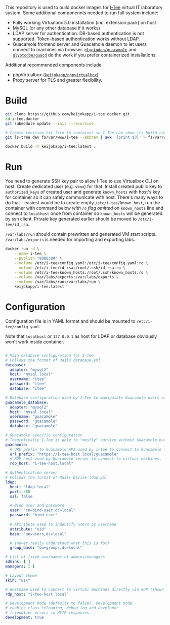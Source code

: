 This repository is used to build docker images for [I-Tee](https://github.com/magavdraakon/i-tee) virtual IT laboratory system. Some additional componennts needed to run full system include:

 * Fully working Virtualbox 5.0 installation (inc. extension pack) on host
 * MySQL (or any other database if it works)
 * LDAP server for authentication. DB-based authentication is not supported. Token-based authentication works without LDAP.
 * Guacamole frontend server and Guacamole daemon to let users connect to machines via browser. [`glyptodon/guacamole`](https://github.com/glyptodon/guacamole-docker) and [`glyptodon/guacd`](https://github.com/glyptodon/guacd-docker) do the work if you prefer containerized installations.

Additional recommended components include
 * phpVirtualbox ([`keijokapp/phpvirtualbox`](https://github.com/keijokapp/phpvirtualbox.docker))
 * Proxy server for TLS and greater flexibility.

# Build

```sh
git clone https://github.com/keijokapp/i-tee.docker.git
cd i-tee.docker
git submodule update --init --recursive

# Create revision.txt file to container so I-Tee can show its build commit without using Git. (optional)
git ls-tree dev fs/var/www/i-tee --abbrev | awk '{print $3}' > fs/var/www/i-tee/revision.txt

docker build -t keijokapp/i-tee:latest .
```

# Run

You need to generate SSH key pair to allow I-Tee to use Virtualbox CLI on host. Create dedicated user (e.g. `vbox`) for that. Install created public key to `authorized_keys` of created user and generate `known_hosts` with host's key for container so it can safely communicate with host. There's many ways to do that - easiest would be to create empty `/etc/i-tee/known_host`, run the container with command below *with `ro` flag omitted* on `known_hosts` line and connect to `localhost` once from container so `known_hosts` will be generated by ssh client. Private key generated earlier should be moved to `/etc/i-tee/id_rsa`.

`/var/labs/run` should contain prewritten and generated VM start scripts. `/var/labs/exports` is needed for importing and exporting labs.

```sh
docker run -d \
	--name i-tee \
	--publish "8080:80" \
	--volume /etc/i-tee/config.yaml:/etc/i-tee/config.yaml:ro \
	--volume /etc/i-tee/id_rsa:/root/.ssh/id_rsa:ro \
	--volume /etc/i-tee/known_hosts:/root/.ssh/known_hosts:ro \
	--volume /var/labs/exports:/var/labs/exports \
	--volume /var/labs/run:/var/labs/run \
	keijokapp/i-tee:latest
```


# Configuration

Configuration file is in YAML format and should be mounted to `/etc/i-tee/config.yaml`.

Note that `localhost` or `127.0.0.1` as host for LDAP or database obviously won't work inside container.

```yaml

# Main database configuration for I-Tee
# Follows the format of Rails database.yml
database:
  adapter: "mysql2"
  host: "mysql.local"
  username: "itee"
  password: "itee"
  database: "itee"

# Database configuration used by I-Tee to manipulate Guacamole users and connections
guacamole_database:
  adapter: "mysql2"
  host: "mysql.local"
  username: "guacamole"
  password: "guacamole"
  database: "guacamole"

# Guacamole specific configuration
# Theoretically I-Tee is able to "mostly" survive without Guacamole but it's not extensively tested.
guacamole:
  # URL prefix to Guacamole API used by i-tee to connect to Guacamole frontend
  url_prefix: "https://i-tee-host.local/guacamole"
  # RDP host used by Guacamole server to connect to virtual machines.
  rdp_host: "i-tee-host.local"

# Authentication server
# Follows the format of Rails Devise ldap.yml 
ldap:
  host: "ldap.local"
  port: 389
  ssl: false

  # Bind user and password
  user: "cn=bind-user,dc=local"
  password: "bind-user"
 
  # Attribute used to indentify users by username
  attribute: "uid"
  base: "ou=users,dc=local"

  # (never really understood what this is for)
  group_base: "ou=groups,dc=local"

# List of fixed usernames of admins/managers
admins: [ ]
managers: [ ]

# Layout theme
skin: "EIK"

# Hostname used to connect to virtual machines directly via RDP (shown to user)
rdp_host: "i-tee-host.local"

# Development mode (defaults to false). Development mode
# enables class reloading, debug log and developer
# friendlier errors in HTTP responses.
development: true
```
